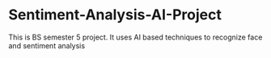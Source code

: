 # Sentiment-Analysis-AI-Project
 This is BS semester 5 project. It uses AI based techniques to recognize face and sentiment analysis
